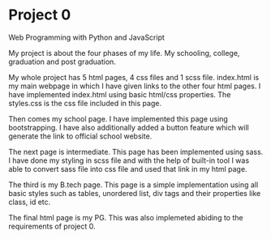 # Project 0

Web Programming with Python and JavaScript

My project is about the four phases of my life. My schooling, college, graduation and post graduation.

My whole project has 5 html pages, 4 css files and 1 scss file.
index.html is my main webpage in which I have given links to the other four html pages. I have implemented index.html using basic html/css properties. The styles.css is the css file included in this page.

Then comes my school page. I have implemented this page using bootstrapping. I have also additionally added a button feature which will generate the link to official school website.

The next page is intermediate. This page has been implemented using sass. I have done my styling in scss file and with the help of built-in tool I was able to convert sass file into css file and used that link in my html page.

The third is my B.tech page. This page is a simple implementation using all basic styles such as tables, unordered list, div tags and their properties like class, id etc.

The final html page is my PG. This was also implemeted abiding to the requirements of project 0.